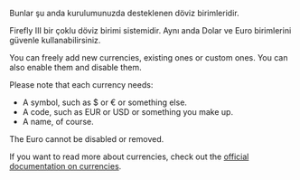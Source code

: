 Bunlar şu anda kurulumunuzda desteklenen döviz birimleridir.

Firefly III bir çoklu döviz birimi sistemidir. Aynı anda Dolar ve Euro birimlerini güvenle kullanabilirsiniz.

You can freely add new currencies, existing ones or custom ones. You can also enable them and disable them.

Please note that each currency needs:

- A symbol, such as $ or € or something else.
- A code, such as EUR or USD or something you make up.
- A name, of course.

The Euro cannot be disabled or removed.

If you want to read more about currencies, check out the [official documentation on currencies](https://firefly-iii.readthedocs.io/en/latest/concepts/currencies.html).